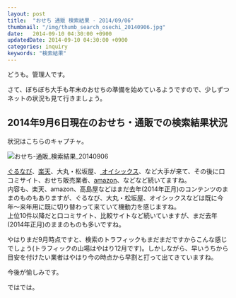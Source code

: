 ```yaml
---
layout: post
title:  "おせち 通販 検索結果 - 2014/09/06"
thumbnail: "/img/thumb_search_osechi_20140906.jpg"
date:   2014-09-10 04:30:00 +0900
updatedDate: 2014-09-10 04:30:00 +0900
categories: inquiry
keywords: "検索結果"
---
```


どうも。管理人です。

さて、ぼちぼち大手も年末のおせちの準備を始めているようですので、少しずつネットの状況も見て行きましょう。

<!-- more -->

## 2014年9月6日現在のおせち・通販での検索結果状況

状況はこちらのキャプチャ。

![おせち-通販_検索結果_20140906](/img/search_osechi_20140906.jpg "おせち-通販_検索結果_20140906")

<p><a href="http://px.a8.net/svt/ejp?a8mat=2BW2PC+7ZKFIA+1HIO+BW8O2&a8ejpredirect=http%3A%2F%2Fshop.gnavi.co.jp%2FMallgn%2Fspecial%2Fosechi%2F" target="_blank">ぐるなび</a>、<a href="http://rpx.a8.net/svt/ejp?a8mat=25MYET+DRY58I+2HOM+6CWQQ&rakuten=y&a8ejpredirect=http%3A%2F%2Fhb.afl.rakuten.co.jp%2Fhgc%2F0ea62065.34400275.0ea62066.204f04c0%2Fa13040188043_25MYET_DRY58I_2HOM_6CWQQ%3Fpc%3Dhttp%253A%252F%252Fwww.rakuten.co.jp%252F%26m%3Dhttp%253A%252F%252Fm.rakuten.co.jp%252F" target="_blank">楽天</a>、大丸・松坂屋、<a href="http://px.a8.net/svt/ejp?a8mat=2BW2PC+7YDKAQ+3RK+3BLZFL&a8ejpredirect=http%3A%2F%2Fwww.oisix.com%2Fshop.gift--ostop06__html.htm" target="_blank">
オイシックス</a>、など大手が来て、その後に口コミサイト、おせち販売業者、<a href="http://px.a8.net/svt/ejp?a8mat=25MYET+DQ5SVM+249K+BWGDT&a8ejpredirect=http%3A%2F%2Fwww.amazon.co.jp%2Fdp%2FB0042W4PC6%2F%3Ftag%3Da8-affi-141681-22" target="_blank">amazon</a>、などなど続いてますね。<br>
内容も、楽天、amazon、高島屋などはまだ去年(2014年正月)のコンテンツのままのものもありますが、ぐるなび、大丸・松坂屋、オイシックスなどは既に今年〜来年用に既に切り替わって来ていて機動力を感じますね。<br>
上位10件以降だと口コミサイト、比較サイトなど続いていますが、まだ去年(2014年正月)のままのものも多いですね。
<img border="0" width="1" height="1" src="http://www18.a8.net/0.gif?a8mat=2BW2PC+7ZKFIA+1HIO+BW8O2" alt="">
<img border="0" width="1" height="1" src="http://www15.a8.net/0.gif?a8mat=25MYET+DRY58I+2HOM+6CWQQ" alt="">
<img border="0" width="1" height="1" src="http://www15.a8.net/0.gif?a8mat=2BW2PC+7YDKAQ+3RK+3BLZFL" alt="">
</p>

やはりまだ9月時点ですと、検索のトラフィックもまだまだですからこんな感じでしょう(トラフィックの山場はやはり12月です)。しかしながら、早いうちから目安を付けたい業者はやはり今の時点から早割と打って出てきていますね。

今後が愉しみです。

ではでは。